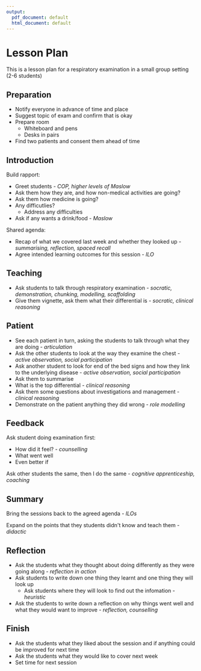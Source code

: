 ```yaml
---
output:
  pdf_document: default
  html_document: default
---
```

# Lesson Plan

This is a lesson plan for a respiratory examination in a small group setting (2-6 students)

## Preparation

- Notify everyone in advance of time and place
- Suggest topic of exam and confirm that is okay
- Prepare room
  - Whiteboard and pens
  - Desks in pairs
- Find two patients and consent them ahead of time

## Introduction

Build rapport:

- Greet students - *COP, higher levels of Maslow* 
- Ask them how they are, and how non-medical activities are going?
- Ask them how medicine is going?
- Any difficutlies?
  - Address any difficulties
- Ask if any wants a drink/food - *Maslow*

Shared agenda:

- Recap of what we covered last week and whether they looked up - *summarising, reflection, spaced recall*
- Agree intended learning outcomes for this session - *ILO*

## Teaching

- Ask students to talk through respiratory examination - *socratic, demonstration, chunking, modelling, scaffolding*
- Give them vignette, ask them what their differential is - *socratic, clinical reasoning*

## Patient

- See each patient in turn, asking the students to talk through what they are doing - *articulation*
- Ask the other students to look at the way they examine the chest - *active observation, social participation*
- Ask another student to look for end of the bed signs and how they link to the underlying disease - *active observation, social participation*
- Ask them to summarise
- What is the top differential - *clinical reasoning*
- Ask them some questions about investigations and management - *clinical reasoning*
- Demonstrate on the patient anything they did wrong - *role modelling*

## Feedback

Ask student doing examination first:

- How did it feel? - *counselling*
- What went well
- Even better if

Ask other students the same, then I do the same - *cognitive apprenticeship, coaching*

## Summary

Bring the sessions back to the agreed agenda - *ILOs*

Expand on the points that they students didn't know and teach them - *didactic*

## Reflection

- Ask the students what they thought about doing differently as they were going along - *reflection in action*
- Ask students to write down one thing they learnt and one thing they will look up
  - Ask students where they will look to find out the infomation - *heuristic*
- Ask the students to write down a reflection on why things went well and what they would want to improve - *reflection, counselling*

## Finish 

- Ask the students what they liked about the session and if anything could be improved for next time
- Ask the students what they would like to cover next week
- Set time for next session
